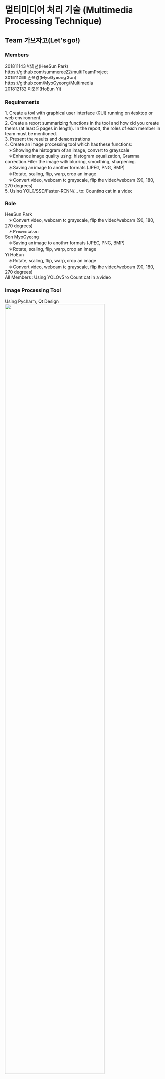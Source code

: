 <h1>멀티미디어 처리 기술 (Multimedia Processing Technique)</h1>
<h2>Team 가보자고(Let's go!)</h2>
<h3>Members</h3>
<a> 
  201811143 박희선(HeeSun Park) <br>
  https://github.com/summeree22/multiTeamProject<br>
  201811288 손묘경(MyoGyeong Son)<br>
  https://github.com/MyoGyeong/Multimedia<br>
  201812132 이호은(HoEun Yi)<br> 

</a>

<h3>Requirements</h3>
<a>
1. Create a tool with graphical user interface (GUI) running on desktop or web environment.<br>
2. Create a report summarizing functions in the tool and how did you create thems (at least 5 pages in length). In the report, the roles of each member in team must be mentioned.<br>
3. Present the results and demonstrations <br>
4. Create an image processing tool which has these functions:<br>
&nbsp&nbsp&nbsp＊Showing the histogram of an image, convert to grayscale<br>
&nbsp&nbsp&nbsp＊Enhance image quality using: histogram equalization, Gramma correction.Filter the image with blurring, smoothing, sharpening.<br>
&nbsp&nbsp&nbsp＊Saving an image to another formats (JPEG, PNG, BMP)<br>
&nbsp&nbsp&nbsp＊Rotate, scaling, flip, warp, crop an image<br>
&nbsp&nbsp&nbsp＊Convert video, webcam to grayscale, flip the video/webcam (90, 180, 270 degrees).<br>
5. Using YOLO/SSD/Faster-RCNN/… to: Counting cat in a video
</a>


<h3>Role</h3>
HeeSun Park<br>
&nbsp&nbsp&nbsp＊Convert video, webcam to grayscale, flip the video/webcam (90, 180, 270 degrees).<br>
&nbsp&nbsp&nbsp＊Presentation<br>
Son MyoGyeong<br>
&nbsp&nbsp&nbsp＊Saving an image to another formats (JPEG, PNG, BMP)<br>
&nbsp&nbsp&nbsp＊Rotate, scaling, flip, warp, crop an image<br>
Yi HoEun<br>
&nbsp&nbsp&nbsp＊Rotate, scaling, flip, warp, crop an image<br>
&nbsp&nbsp&nbsp＊Convert video, webcam to grayscale, flip the video/webcam (90, 180, 270 degrees).<br>
All Members : Using YOLOv5 to Count cat in a video

<h3>Image Processing Tool</h3>
Using Pycharm, Qt Design<br>
<img width="80%" src="https://user-images.githubusercontent.com/102891699/172630110-e94715f2-14d1-4dc9-8146-c31d3ab1dc0c.png"/>

<h3>Couting cats in a video using Yolov5</h3>
Result<br>
<img width="960" alt="KakaoTalk_20220608_224352286" src="https://user-images.githubusercontent.com/102891699/172631958-f07ba420-2285-49d1-9047-fc13c0b3bbd5.png">
